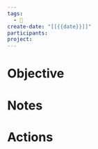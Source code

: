 ```yaml
---
tags:
  - 🦜
create-date: "[[{{date}}]]"
participants: 
project:
---
```

# Objective


# Notes


# Actions


